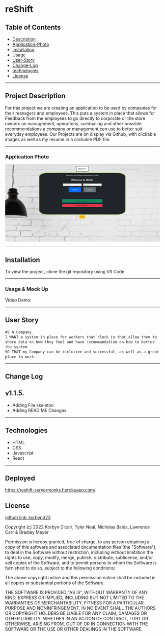 # reShift

## Table of Contents 

- [Description](#description)
- [Application-Photo](#application-photo)
- [Installation](#installation)
- [Usage](#usage)
- [User-Story](#user-story)
- [Change-Log](#change-log)
- [technologies](#technologies)
- [License](#license)

---

## Project Description 

For this project we are creating an application to be used by companies for their managers and employees. This puts a system in place that allows for Feedback from the employees to go directly to corporate or the store owners on management, operations, scedualing and other possible recommendations a company or management can use to better suit everyday employees. Our Projects are on display via Github, with clickable images as well as my resume in a clickable PDF file. 

---

### Application Photo
![app screenshot](./client/src/images/appShot.png)

---

## Installation

To view the project, clone the git repository using VS Code. 
<!-- Link to deployed website: need deployed url -->

---

### Usage & Mock Up

Video Demo:


---

## User Story
```
AS A Company
I WANT a system in place for workers that clock in that allow them to share data on how they feel and have recommandation on how to better the system
SO THAT my Company can be inclusive and successful, as well as a great place to work.
```
---



## Change Log
## v1.1.5.

- Adding File skeleton
- Adding READ ME Changes

---

## Technologies

- HTML
- CSS
- Javascript
- React


---

## Deployed

https://reshift-servermonks.herokuapp.com/

## License

[github link: korbynd23](https://github.com/korbynd23)

Copyright (c) 2022 Korbyn Dicari, Tyler Neal, Nicholas Bales, Lawrence Carr & Bradley Meyer

Permission is hereby granted, free of charge, to any person obtaining a copy of this software and associated documentation files (the "Software"), to deal in the Software without restriction, including without limitation the rights to use, copy, modify, merge, publish, distribute, sublicense, and/or sell copies of the Software, and to permit persons to whom the Software is furnished to do so, subject to the following conditions:

The above copyright notice and this permission notice shall be included in all copies or substantial portions of the Software.

THE SOFTWARE IS PROVIDED "AS IS", WITHOUT WARRANTY OF ANY KIND, EXPRESS OR IMPLIED, INCLUDING BUT NOT LIMITED TO THE WARRANTIES OF MERCHANTABILITY, FITNESS FOR A PARTICULAR PURPOSE AND NONINFRINGEMENT. IN NO EVENT SHALL THE AUTHORS OR COPYRIGHT HOLDERS BE LIABLE FOR ANY CLAIM, DAMAGES OR OTHER LIABILITY, WHETHER IN AN ACTION OF CONTRACT, TORT OR OTHERWISE, ARISING FROM, OUT OF OR IN CONNECTION WITH THE SOFTWARE OR THE USE OR OTHER DEALINGS IN THE SOFTWARE.
